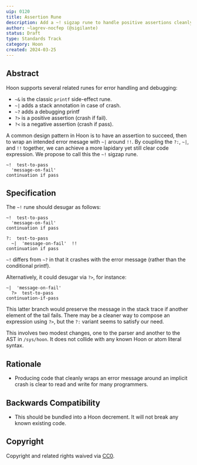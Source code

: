 ```yaml
---
uip: 0120
title: Assertion Rune
description: Add a ~! sigzap rune to handle positive assertions cleanly
author: ~lagrev-nocfep (@sigilante)
status: Draft
type: Standards Track
category: Hoon
created: 2024-03-25
---
```


## Abstract

Hoon supports several related runes for error handling and debugging:

- `~&` is the classic `printf` side-effect rune.
- `~|` adds a stack annotation in case of crash.
- `~?` adds a debugging printf
- `?>` is a positive assertion (crash if fail).
- `?<` is a negative assertion (crash if pass).

A common design pattern in Hoon is to have an assertion to succeed, then to wrap
an intended error mesage with `~|` around `!!`.  By coupling the `?:`, `~|`, and
`!!` together, we can achieve a more lapidary yet still clear code expression.
We propose to call this the `~!` sigzap rune.

```
~!  test-to-pass
  'message-on-fail'
continuation if pass
```

## Specification

The `~!` rune should desugar as follows:

```
~!  test-to-pass
  'message-on-fail'
continuation if pass
```

```
?:  test-to-pass
  ~|  'message-on-fail'  !!
continuation if pass
```

`~!` differs from `~?` in that it crashes with the error message (rather than the
conditional printf).

Alternatively, it could desugar via `?>`, for instance:

```
~|  'message-on-fail'
  ?>  test-to-pass
continuation-if-pass
```

This latter branch would preserve the message in the stack trace if another element
of the tail fails.  There may be a cleaner way to compose an expression using `?>`,
but the `?:` variant seems to satisfy our need.

This involves two modest changes, one to the parser and another to the AST in
`/sys/hoon`.  It does not collide with any known Hoon or atom literal syntax.

## Rationale

- Producing code that cleanly wraps an error message around an implicit crash is
  clear to read and write for many programmers.

## Backwards Compatibility

- This should be bundled into a Hoon decrement.  It will not break any known
  existing code.

## Copyright

Copyright and related rights waived via [CC0](../LICENSE.md).

